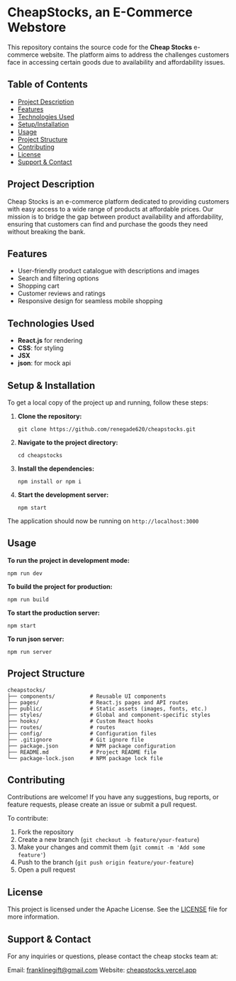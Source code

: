 # CheapStocks, an E-Commerce Webstore

This repository contains the source code for the <strong>Cheap Stocks</strong> e-commerce website. The platform aims to address the challenges customers face in accessing certain goods due to availability and affordability issues.

## Table of Contents

- [Project Description](#project-description)
- [Features](#features)
- [Technologies Used](#technologies-used)
- [Setup/Installation](#setup--installation)
- [Usage](#usage)
- [Project Structure](#project-structure)
- [Contributing](#contributing)
- [License](#license)
- [Support & Contact](#support--contact)

## Project Description

Cheap Stocks is an e-commerce platform dedicated to providing customers with easy access to a wide range of products at affordable prices. Our mission is to bridge the gap between product availability and affordability, ensuring that customers can find and purchase the goods they need without breaking the bank.

## Features

- User-friendly product catalogue with descriptions and images
- Search and filtering options
- Shopping cart 
- Customer reviews and ratings
- Responsive design for seamless mobile shopping

## Technologies Used

- **React.js** for rendering
- **CSS**: for styling
- **JSX**
- **json**: for mock api

## Setup & Installation

To get a local copy of the project up and running, follow these steps:

1. **Clone the repository:**
   ```
   git clone https://github.com/renegade620/cheapstocks.git
   ```

2. **Navigate to the project directory:**
   ```
   cd cheapstocks
   ```

3. **Install the dependencies:**
   ```
   npm install or npm i
   ```

4. **Start the development server:**
   ```
   npm start
   ```

The application should now be running on `http://localhost:3000`

## Usage

**To run the project in development mode:**
```
npm run dev
```

**To build the project for production:**
```
npm run build
```

**To start the production server:**
```
npm start
```

**To run json server:**
```
npm run server
```

## Project Structure

```
cheapstocks/
├── components/           # Reusable UI components
├── pages/                # React.js pages and API routes
├── public/               # Static assets (images, fonts, etc.)
├── styles/               # Global and component-specific styles
├── hooks/                # Custom React hooks
├── routes/               # routes
├── config/               # Configuration files
├── .gitignore            # Git ignore file
├── package.json          # NPM package configuration
├── README.md             # Project README file
└── package-lock.json     # NPM package lock file
```

## Contributing

Contributions are welcome! If you have any suggestions, bug reports, or feature requests, please create an issue or submit a pull request.

To contribute:

1. Fork the repository
2. Create a new branch (`git checkout -b feature/your-feature`)
3. Make your changes and commit them (`git commit -m 'Add some feature'`)
4. Push to the branch (`git push origin feature/your-feature`)
5. Open a pull request

## License

This project is licensed under the Apache License. See the [LICENSE](/LICENSE) file for more information.

## Support & Contact

For any inquiries or questions, please contact the cheap stocks team at:

Email: franklinegift@gmail.com
Website: [cheapstocks.vercel.app](cheapstocks.vercel.app)
